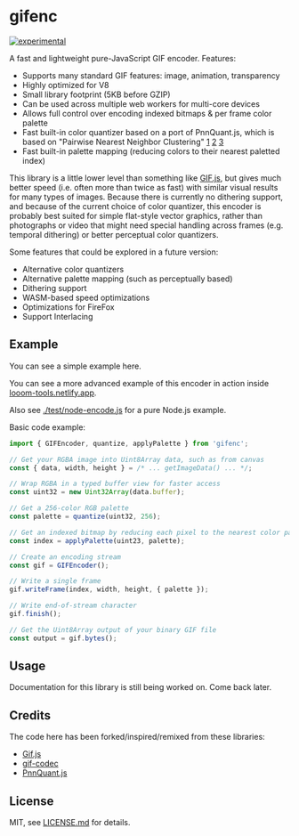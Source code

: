 # gifenc

[![experimental](http://badges.github.io/stability-badges/dist/experimental.svg)](http://github.com/badges/stability-badges)

A fast and lightweight pure-JavaScript GIF encoder. Features:

- Supports many standard GIF features: image, animation, transparency
- Highly optimized for V8
- Small library footprint (5KB before GZIP)
- Can be used across multiple web workers for multi-core devices
- Allows full control over encoding indexed bitmaps & per frame color palette
- Fast built-in color quantizer based on a port of PnnQuant.js, which is based on "Pairwise Nearest Neighbor Clustering" [1](https://pdfs.semanticscholar.org/68b4/236e77d6026943ffa009d8b3553ace09a922.pdf) [2](https://github.com/mcychan/PnnQuant.js) [3](https://github.com/mcychan/nQuant.j2se)
- Fast built-in palette mapping (reducing colors to their nearest paletted index)

This library is a little lower level than something like [GIF.js](https://jnordberg.github.io/gif.js/), but gives much better speed (i.e. often more than twice as fast) with similar visual results for many types of images. Because there is currently no dithering support, and because of the current choice of color quantizer, this encoder is probably best suited for simple flat-style vector graphics, rather than photographs or video that might need special handling across frames (e.g. temporal dithering) or better perceptual color quantizers.

Some features that could be explored in a future version:

- Alternative color quantizers
- Alternative palette mapping (such as perceptually based)
- Dithering support
- WASM-based speed optimizations
- Optimizations for FireFox
- Support Interlacing

## Example

You can see a simple example here.

You can see a more advanced example of this encoder in action inside [looom-tools.netlify.app](https://looom-tools.netlify.app/).

Also see [./test/node-encode.js](./test/node-encode.js) for a pure Node.js example.

Basic code example:

```js
import { GIFEncoder, quantize, applyPalette } from 'gifenc';

// Get your RGBA image into Uint8Array data, such as from canvas
const { data, width, height } = /* ... getImageData() ... */;

// Wrap RGBA in a typed buffer view for faster access
const uint32 = new Uint32Array(data.buffer);

// Get a 256-color RGB palette
const palette = quantize(uint32, 256);

// Get an indexed bitmap by reducing each pixel to the nearest color palette
const index = applyPalette(uint23, palette);

// Create an encoding stream
const gif = GIFEncoder();

// Write a single frame
gif.writeFrame(index, width, height, { palette });

// Write end-of-stream character
gif.finish();

// Get the Uint8Array output of your binary GIF file
const output = gif.bytes();
```

## Usage

Documentation for this library is still being worked on. Come back later.

## Credits

The code here has been forked/inspired/remixed from these libraries:

- [Gif.js](https://jnordberg.github.io/gif.js/)
- [gif-codec](https://github.com/potomak/gif-codec)
- [PnnQuant.js](https://github.com/mcychan/PnnQuant.js)

## License

MIT, see [LICENSE.md](http://github.com/mattdesl/gifenc/blob/master/LICENSE.md) for details.
